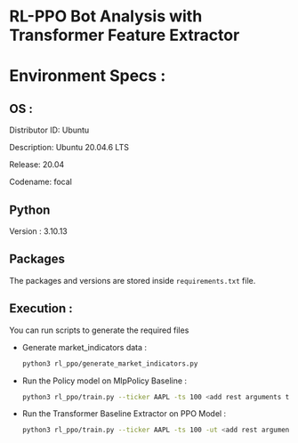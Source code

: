 # RL-PPO Bot Analysis with Transformer Feature Extractor


# Environment Specs : 

## OS : 

Distributor ID: Ubuntu

Description:    Ubuntu 20.04.6 LTS

Release:        20.04

Codename:       focal

## Python 

Version : 3.10.13

## Packages

The packages and versions are stored inside `requirements.txt` file.

## Execution : 

You can run scripts to generate the required files

 - Generate market_indicators data : 
    ```bash
    python3 rl_ppo/generate_market_indicators.py
    ```

 - Run the Policy model on MlpPolicy Baseline : 
    ```bash
    python3 rl_ppo/train.py --ticker AAPL -ts 100 <add rest arguments to change configuration>
    ```

- Run the Transformer Baseline Extractor on PPO Model : 
    ```bash
    python3 rl_ppo/train.py --ticker AAPL -ts 100 -ut <add rest arguments to change configuration>
    ```